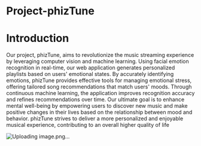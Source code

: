 # Project-phizTune

# Introduction
Our project, phizTune, aims to revolutionize the music streaming experience
 by leveraging computer vision and machine learning. Using facial emotion
 recognition in real-time, our web application generates personalized playlists
 based on users' emotional states. By accurately identifying emotions,
 phizTune provides effective tools for managing emotional stress, offering
 tailored song recommendations that match users' moods. Through
 continuous machine learning, the application improves recognition accuracy
 and refines recommendations over time. Our ultimate goal is to enhance
 mental well-being by empowering users to discover new music and make
 positive changes in their lives based on the relationship between mood and
 behavior. phizTune strives to deliver a more personalized and enjoyable
 musical experience, contributing to an overall higher quality of life

![Uploading image.png…]()
